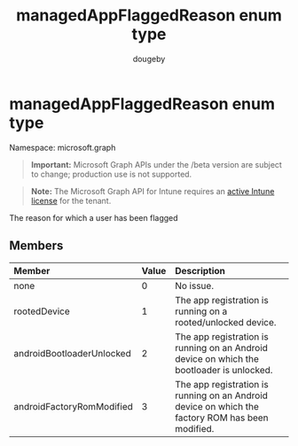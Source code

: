 ﻿---
title: "managedAppFlaggedReason enum type"
description: "The reason for which a user has been flagged"
author: "dougeby"
localization_priority: Normal
ms.prod: "intune"
doc_type: enumPageType
---

# managedAppFlaggedReason enum type

Namespace: microsoft.graph

> **Important:** Microsoft Graph APIs under the /beta version are subject to change; production use is not supported.

> **Note:** The Microsoft Graph API for Intune requires an [active Intune license](https://go.microsoft.com/fwlink/?linkid=839381) for the tenant.

The reason for which a user has been flagged

## Members

| Member                    | Value | Description                                                                                      |
| :------------------------ | :---- | :----------------------------------------------------------------------------------------------- |
| none                      | 0     | No issue.                                                                                        |
| rootedDevice              | 1     | The app registration is running on a rooted/unlocked device.                                     |
| androidBootloaderUnlocked | 2     | The app registration is running on an Android device on which the bootloader is unlocked.        |
| androidFactoryRomModified | 3     | The app registration is running on an Android device on which the factory ROM has been modified. |
